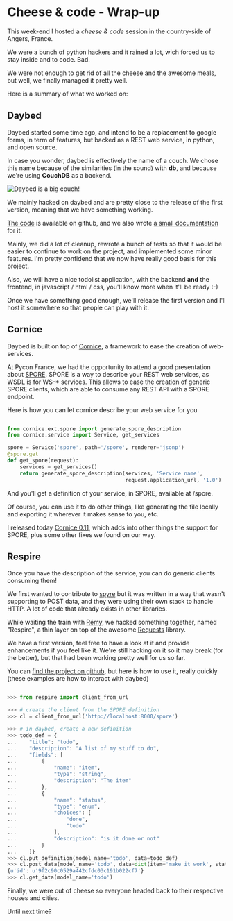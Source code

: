# Cheese & code - Wrap-up


This week-end I hosted a *cheese & code* session in the country-side of
Angers, France.

We were a bunch of python hackers and it rained a lot, wich forced us to
stay inside and to code. Bad.

We were not enough to get rid of all the cheese and the awesome meals,
but well, we finally managed it pretty well.

Here is a summary of what we worked on:

## Daybed

Daybed started some time ago, and intend to be a replacement to google
forms, in term of features, but backed as a REST web service, in python,
and open source.

In case you wonder, daybed is effectively the name of a couch. We chose
this name because of the similarities (in the sound) with **db**, and
because we're using **CouchDB** as a backend.

![Daybed is a big couch\!](Blog/output/images/daybed.jpg)

We mainly hacked on daybed and are pretty close to the release of the
first version, meaning that we have something working.

[The code](http://github.com/spiral-project/daybed) is available on
github, and we also wrote [a small
documentation](http://daybed.rtfd.org) for it.

Mainly, we did a lot of cleanup, rewrote a bunch of tests so that it
would be easier to continue to work on the project, and implemented some
minor features. I'm pretty confidend that we now have really good basis
for this project.

Also, we will have a nice todolist application, with the backend **and**
the frontend, in javascript / html / css, you'll know more when it'll be
ready :-)

Once we have something good enough, we'll release the first version and
I'll host it somewhere so that people can play with it.

## Cornice

Daybed is built on top of [Cornice](http://cornice.rtfd.org), a
framework to ease the creation of web-services.

At Pycon France, we had the opportunity to attend a good presentation
about [SPORE](https://github.com/SPORE/specifications). SPORE is a way
to describe your REST web services, as WSDL is for WS-\* services. This
allows to ease the creation of generic SPORE clients, which are able to
consume any REST API with a SPORE endpoint.

Here is how you can let cornice describe your web service for you

```python

from cornice.ext.spore import generate_spore_description
from cornice.service import Service, get_services

spore = Service('spore', path='/spore', renderer='jsonp')
@spore.get
def get_spore(request):
    services = get_services()
    return generate_spore_description(services, 'Service name',
                                      request.application_url, '1.0')
```

And you'll get a definition of your service, in SPORE, available at
/spore.

Of course, you can use it to do other things, like generating the file
locally and exporting it wherever it makes sense to you, etc.

I released today [Cornice 0.11](http://crate.io/packages/cornice/),
which adds into other things the support for SPORE, plus some other
fixes we found on our way.

## Respire

Once you have the description of the service, you can do generic clients
consuming them\!

We first wanted to contribute to [spyre](https://github.com/bl0b/spyre)
but it was written in a way that wasn't supporting to POST data, and
they were using their own stack to handle HTTP. A lot of code that
already exists in other libraries.

While waiting the train with [Rémy](http://natim.ionyse.com/), we hacked
something together, named "Respire", a thin layer on top of the awesome
[Requests](http://python-requests.org) library.

We have a first version, feel free to have a look at it and provide
enhancements if you feel like it. We're still hacking on it so it may
break (for the better), but that had been working pretty well for us so
far.

You can [find the project on
github](http://github.com/spiral-project/respire), but here is how to
use it, really quickly (these examples are how to interact with daybed)

```python

>>> from respire import client_from_url

>>> # create the client from the SPORE definition
>>> cl = client_from_url('http://localhost:8000/spore')

>>> # in daybed, create a new definition
>>> todo_def = {
...    "title": "todo",
...    "description": "A list of my stuff to do",
...    "fields": [
...        {
...            "name": "item",
...            "type": "string",
...            "description": "The item"
...        },
...        {
...            "name": "status",
...            "type": "enum",
...            "choices": [
...                "done",
...                "todo"
...            ],
...            "description": "is it done or not"
...        }
...    ]}
>>> cl.put_definition(model_name='todo', data=todo_def)
>>> cl.post_data(model_name='todo', data=dict(item='make it work', status='todo'))
{u'id': u'9f2c90c0529a442cfdc03c191b022cf7'}
>>> cl.get_data(model_name='todo')
```

Finally, we were out of cheese so everyone headed back to their
respective houses and cities.

Until next time?
